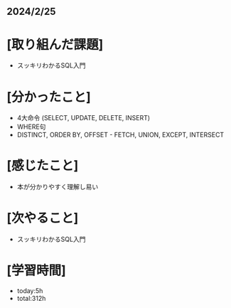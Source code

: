 ## 2024/2/25

# [取り組んだ課題]
- スッキリわかるSQL入門
# [分かったこと]
- 4大命令 (SELECT, UPDATE, DELETE, INSERT)
- WHERE句
- DISTINCT, ORDER BY, OFFSET - FETCH, UNION, EXCEPT, INTERSECT
# [感じたこと]  
- 本が分かりやすく理解し易い
# [次やること]
- スッキリわかるSQL入門
# [学習時間]
- today:5h 
- total:312h
